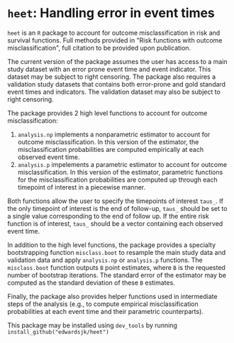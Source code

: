 # `heet`: Handling error in event times

`heet` is an `R` package to account for outcome misclassification in risk and survival functions. Full methods provided in "Risk functions with outcome misclassification", full citation to be provided upon publication.

The current version of the package assumes the user has access to a main study dataset with an error prone event time and event indicator. This dataset may be subject to right censoring. The package also requires a validation study datasets that contains both error-prone and gold standard event times and indicators. The validation dataset may also be subject to right censoring.

The package provides 2 high level functions to account for outcome misclassification: 
1. `analysis.np` implements a nonparametric estimator to account for outcome misclassification. In this version of the estimator, the misclassification probabilities are computed empirically at each observed event time.
2. `analysis.p` impelements a parametric estimator to account for outcome misclassification. In this version of the estimator, parametric functions for the misclassification probabilities are computed up through each timepoint of interest in a piecewise manner.

Both functions allow the user to specify the timepoints of interest `taus_`. If the only timepoint of interest is the end of follow-up, `taus_` should be set to a single value corresponding to the end of follow up. If the entire risk function is of interest, `taus_` should be a vector containing each observed event time. 

In addition to the high level functions, the package provides a specialty bootstrapping function `misclass.boot` to resample the main study data and validation data and apply `analysis.np` or `analysis.p` functions. The `misclass.boot` function outputs `B` point estimates, where `B` is the requested number of bootstrap iterations. The standard error of the estimator may be computed as the standard deviation of these `B` estimates.

Finally, the package also provides helper functions used in intermediate steps of the analysis (e.g., to compute empirical misclassification probabilities at each event time and their parametric counterparts). 

This package may be installed using `dev_tools` by running `install_github("edwardsjk/heet")`
